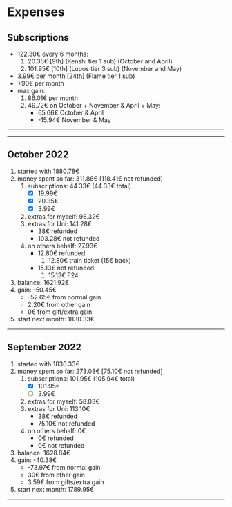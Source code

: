 
# Expenses

## Subscriptions

- 122.30€ every 6 months:
    1. 20.35€ [9th] (Kenshi tier 1 sub) (October and April)
    2. 101.95€ [10th] (Lupos tier 3 sub) (November and May)
- 3.99€ per month [24th] (Flame tier 1 sub)
- +90€ per month
- max gain:
    1. 86.01€ per month
    2. 49.72€ on October + November & April + May:
        - 65.66€ October & April
        - -15.94€ November & May

---
---

## October 2022

1. started with 1880.78€
2. money spent so far: 311.86€ [118.41€ not refunded]
    1. subscriptions: 44.33€ (44.33€ total)
        - [x] 19.99€
        - [x] 20.35€
        - [x] 3.99€
    2. extras for myself: 98.32€
    3. extras for Uni: 141.28€
        - 38€ refunded
        - 103.28€ not refunded
    4. on others behalf: 27.93€
        - 12.80€ refunded
            1. 12.80€ train ticket (15€ back)
        - 15.13€ not refunded
            1. 15.13€ F24
3. balance: 1621.92€
4. gain: -50.45€
    - -52.65€ from normal gain
    - 2.20€ from other gain
    - 0€ from gift/extra gain
5. start next month: 1830.33€

---

## September 2022

1. started with 1830.33€
2. money spent so far: 273.08€ [75.10€ not refunded]
    1. subscriptions: 101.95€ (105.94€ total)
        - [x] 101.95€
        - [ ] 3.99€
    2. extras for myself: 58.03€
    3. extras for Uni: 113.10€
        - 38€ refunded
        - 75.10€ not refunded
    4. on others behalf: 0€
        - 0€ refunded
        - 0€ not refunded
3. balance: 1628.84€
4. gain: -40.38€
    - -73.97€ from normal gain
    - 30€ from other gain
    - 3.59€ from gifts/extra gain
5. start next month: 1789.95€

---
